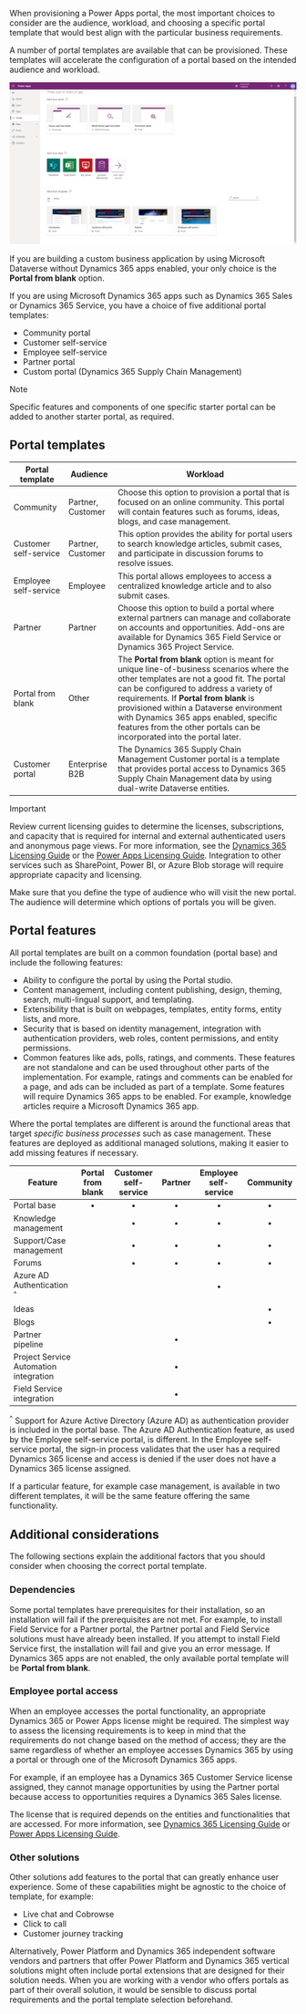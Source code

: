 When provisioning a Power Apps portal, the most important choices to consider are the audience, workload, and choosing a specific portal template that would best align with the particular business requirements.

A number of portal templates are available that can be provisioned. These templates will accelerate the configuration of a portal based on the intended audience and workload.  

![Screenshot of portal templates that are available for provisioning.](../media/2-1-portal-templates.png)

If you are building a custom business application by using Microsoft Dataverse without Dynamics 365 apps enabled, your only choice is the **Portal from blank** option.

If you are using Microsoft Dynamics 365 apps such as Dynamics 365 Sales or Dynamics 365 Service, you have a choice of five additional portal templates:

- Community portal
- Customer self-service
- Employee self-service
- Partner portal
- Custom portal (Dynamics 365 Supply Chain Management)

> [!NOTE]
> Specific features and components of one specific starter portal can be added to another starter portal, as required.

## Portal templates

| Portal template       | Audience          | Workload                                                     |
| --------------------- | ----------------- | ------------------------------------------------------------ |
| Community             | Partner, Customer | Choose this option to provision a portal that is focused on an online community. This portal will contain features such as forums, ideas, blogs, and case management. |
| Customer self-service | Partner, Customer | This option provides the ability for portal users to search knowledge articles, submit cases, and participate in discussion forums to resolve issues. |
| Employee self-service | Employee          | This portal allows employees to access a centralized knowledge article and to also submit cases. |
| Partner               | Partner           | Choose this option to build a portal where external partners can manage and collaborate on accounts and opportunities. Add-ons are available for Dynamics 365 Field Service or Dynamics 365 Project Service. |
| Portal from blank     | Other             | The **Portal from blank** option is meant for unique line-of-business scenarios where the other templates are not a good fit. The portal can be configured to address a variety of requirements. If **Portal from blank** is provisioned within a Dataverse environment with Dynamics 365 apps enabled, specific features from the other portals can be incorporated into the portal later. |
| Customer portal       | Enterprise B2B    | The Dynamics 365 Supply Chain Management Customer portal is a template that provides portal access to Dynamics 365 Supply Chain Management data by using dual-write Dataverse entities. |

> [!IMPORTANT]
> Review current licensing guides to determine the licenses, subscriptions, and capacity that is required for internal and external authenticated users and anonymous page views. For more information, see the [Dynamics 365 Licensing Guide](https://go.microsoft.com/fwlink/p/?LinkId=866544) or the 
[Power Apps Licensing Guide](https://go.microsoft.com/fwlink/?linkid=2085130). Integration to other services such as SharePoint, Power BI, or Azure Blob storage will require appropriate capacity and licensing.

Make sure that you define the type of audience who will visit the new portal. The audience will determine which options of portals you will be given.

## Portal features

All portal templates are built on a common foundation (portal base) and include the following features:

- Ability to configure the portal by using the Portal studio.
- Content management, including content publishing, design, theming, search, multi-lingual support, and templating.
- Extensibility that is built on webpages, templates, entity forms, entity lists, and more. 
- Security that is based on identity management, integration with authentication providers, web roles, content permissions, and entity permissions.
- Common features like ads, polls, ratings, and comments. These features are not standalone and can be used throughout other parts of the implementation. For example, ratings and comments can be enabled for a page, and ads can be included as part of a template. Some features will require Dynamics 365 apps to be enabled. For example, knowledge articles require a Microsoft Dynamics 365 app.

Where the portal templates are different is around the functional areas that target *specific business processes* such as case management. These features are deployed as additional managed solutions, making it easier to add missing features if necessary.

| Feature                                | Portal from blank | Customer self-service | Partner | Employee self-service | Community |
| -------------------------------------- | :-----------: | :-------------------: | :------------: | :--------------------------: | :--------------: |
| Portal base                            | •             | •                     | •              | •                            | •                |
| Knowledge management                   |               | •                     | •              | •                            | •                |
| Support/Case management                |               | •                     | •              | •                            | •                |
| Forums                                 |               | •                     | •              | •                            | •                |
| Azure AD Authentication <sup>^</sup>   |               |                       |                | •                            |                  |
| Ideas                                  |               |                       |                |                              | •                |
| Blogs                                  |               |                       |                |                              | •                |
| Partner pipeline                       |               |                       | •              |                              |                  |
| Project Service Automation integration |               |                       | •              |                              |                  |
| Field Service integration              |               |                       | •              |                              |                  |

<sup>^</sup> Support for Azure Active Directory (Azure AD) as authentication provider is included in the portal base. The Azure AD Authentication feature, as used by the Employee self-service portal, is different. In the Employee self-service portal, the sign-in process validates that the user has a required Dynamics 365 license and access is denied if the user does not have a Dynamics 365 license assigned.

If a particular feature, for example case management, is available in two different templates, it will be the same feature offering the same functionality.

## Additional considerations

The following sections explain the additional factors that you should consider when choosing the correct portal template.

### Dependencies

Some portal templates have prerequisites for their installation, so an installation will fail if the prerequisites are not met. For example, to install Field Service for a Partner portal, the Partner portal and Field Service solutions must have already been installed. If you attempt to install Field Service first, the installation will fail and give you an error message. If Dynamics 365 apps are not enabled, the only available portal template will be **Portal from blank**.

### Employee portal access 

When an employee accesses the portal functionality, an appropriate Dynamics 365 or Power Apps license might be required. The simplest way to assess the licensing requirements is to keep in mind that the requirements do not change based on the method of access; they are the same regardless of whether an employee accesses Dynamics 365 by using a portal or through one of the Microsoft Dynamics 365 apps. 

For example, if an employee has a Dynamics 365 Customer Service license assigned, they cannot manage opportunities by using the Partner portal because access to opportunities requires a Dynamics 365 Sales license.

The license that is required depends on the entities and functionalities that are accessed. For more information, see [Dynamics 365 Licensing Guide](https://go.microsoft.com/fwlink/?LinkId=866544&clcid=0x409) or [Power Apps Licensing Guide](https://go.microsoft.com/fwlink/?LinkId=2085130&clcid=0x409).

### Other solutions

Other solutions add features to the portal that can greatly enhance user experience. Some of these capabilities might be agnostic to the choice of template, for example: 

- Live chat and Cobrowse
- Click to call
- Customer journey tracking

Alternatively, Power Platform and Dynamics 365 independent software vendors and partners that offer Power Platform and Dynamics 365 vertical solutions might often include portal extensions that are designed for their solution needs. When you are working with a vendor who offers portals as part of their overall solution, it would be sensible to discuss portal requirements and the portal template selection beforehand.
